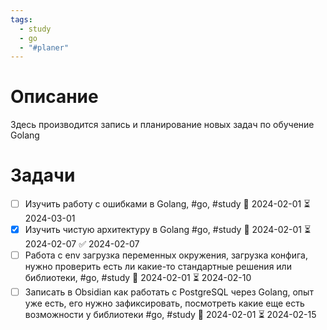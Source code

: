 ```yaml
---
tags:
  - study
  - go
  - "#planer"
---
```


# Описание
Здесь производится запись и планирование новых задач по обучение Golang

# Задачи
- [ ] Изучить работу с ошибками в Golang, #go, #study  🛫 2024-02-01 ⏳ 2024-03-01 
- [x] Изучить чистую архитектуру в Golang #go, #study 🛫 2024-02-01 ⏳ 2024-02-07 ✅ 2024-02-07
- [ ] Работа с env загрузка переменных окружения, загрузка конфига, нужно проверить есть ли какие-то стандартные решения или библиотеки, #go, #study 🛫 2024-02-01 ⏳ 2024-02-10
- [ ] Записать в Obsidian как работать с PostgreSQL через Golang, опыт уже есть, его нужно зафиксировать, посмотреть какие еще есть возможности у библиотеки #go, #study 🛫 2024-02-01 ⏳ 2024-02-15